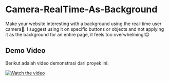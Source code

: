 # Camera-RealTime-As-Background
Make your website interesting with a background using the real-time user camera📸. I suggest using it on specific buttons or objects and not applying it as the background for an entire page, it feels too overwhelming!😊

## Demo Video

Berikut adalah video demonstrasi dari proyek ini:

[![Watch the video](https://drive.google.com/uc?export=view&id=1ITqgU42J_D65JG1BwYV7OL_UIctTP59I)](https://drive.google.com/uc?export=view&id=1ITqgU42J_D65JG1BwYV7OL_UIctTP59I)
